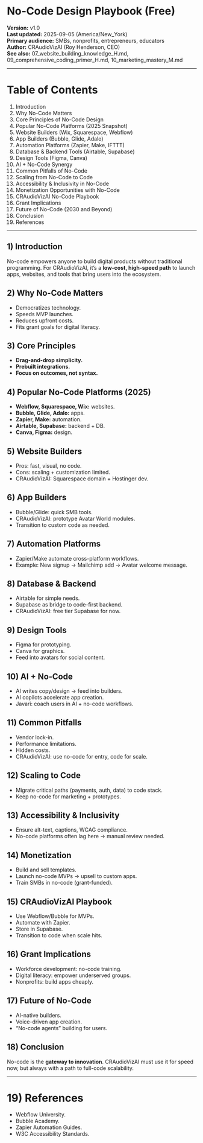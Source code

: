 # No-Code Design Playbook (Free)

**Version:** v1.0  
**Last updated:** 2025-09-05 (America/New_York)  
**Primary audience:** SMBs, nonprofits, entrepreneurs, educators  
**Author:** CRAudioVizAI (Roy Henderson, CEO)  
**See also:** 07_website_building_knowledge_H.md, 09_comprehensive_coding_primer_H.md, 10_marketing_mastery_M.md

---
# Table of Contents
1. Introduction  
2. Why No-Code Matters  
3. Core Principles of No-Code Design  
4. Popular No-Code Platforms (2025 Snapshot)  
5. Website Builders (Wix, Squarespace, Webflow)  
6. App Builders (Bubble, Glide, Adalo)  
7. Automation Platforms (Zapier, Make, IFTTT)  
8. Database & Backend Tools (Airtable, Supabase)  
9. Design Tools (Figma, Canva)  
10. AI + No-Code Synergy  
11. Common Pitfalls of No-Code  
12. Scaling from No-Code to Code  
13. Accessibility & Inclusivity in No-Code  
14. Monetization Opportunities with No-Code  
15. CRAudioVizAI No-Code Playbook  
16. Grant Implications  
17. Future of No-Code (2030 and Beyond)  
18. Conclusion  
19. References  

---
## 1) Introduction
No-code empowers anyone to build digital products without traditional programming. For CRAudioVizAI, it’s a **low-cost, high-speed path** to launch apps, websites, and tools that bring users into the ecosystem.

## 2) Why No-Code Matters
- Democratizes technology.  
- Speeds MVP launches.  
- Reduces upfront costs.  
- Fits grant goals for digital literacy.

## 3) Core Principles
- **Drag-and-drop simplicity.**  
- **Prebuilt integrations.**  
- **Focus on outcomes, not syntax.**

## 4) Popular No-Code Platforms (2025)
- **Webflow, Squarespace, Wix:** websites.  
- **Bubble, Glide, Adalo:** apps.  
- **Zapier, Make:** automation.  
- **Airtable, Supabase:** backend + DB.  
- **Canva, Figma:** design.  

## 5) Website Builders
- Pros: fast, visual, no code.  
- Cons: scaling + customization limited.  
- CRAudioVizAI: Squarespace domain + Hostinger dev.

## 6) App Builders
- Bubble/Glide: quick SMB tools.  
- CRAudioVizAI: prototype Avatar World modules.  
- Transition to custom code as needed.

## 7) Automation Platforms
- Zapier/Make automate cross-platform workflows.  
- Example: New signup → Mailchimp add → Avatar welcome message.

## 8) Database & Backend
- Airtable for simple needs.  
- Supabase as bridge to code-first backend.  
- CRAudioVizAI: free tier Supabase for now.

## 9) Design Tools
- Figma for prototyping.  
- Canva for graphics.  
- Feed into avatars for social content.

## 10) AI + No-Code
- AI writes copy/design → feed into builders.  
- AI copilots accelerate app creation.  
- Javari: coach users in AI + no-code workflows.

## 11) Common Pitfalls
- Vendor lock-in.  
- Performance limitations.  
- Hidden costs.  
- CRAudioVizAI: use no-code for entry, code for scale.

## 12) Scaling to Code
- Migrate critical paths (payments, auth, data) to code stack.  
- Keep no-code for marketing + prototypes.  

## 13) Accessibility & Inclusivity
- Ensure alt-text, captions, WCAG compliance.  
- No-code platforms often lag here → manual review needed.  

## 14) Monetization
- Build and sell templates.  
- Launch no-code MVPs → upsell to custom apps.  
- Train SMBs in no-code (grant-funded).

## 15) CRAudioVizAI Playbook
- Use Webflow/Bubble for MVPs.  
- Automate with Zapier.  
- Store in Supabase.  
- Transition to code when scale hits.  

## 16) Grant Implications
- Workforce development: no-code training.  
- Digital literacy: empower underserved groups.  
- Nonprofits: build apps cheaply.

## 17) Future of No-Code
- AI-native builders.  
- Voice-driven app creation.  
- “No-code agents” building for users.  

## 18) Conclusion
No-code is the **gateway to innovation**. CRAudioVizAI must use it for speed now, but always with a path to full-code scalability.

---
# 19) References
- Webflow University.  
- Bubble Academy.  
- Zapier Automation Guides.  
- W3C Accessibility Standards.  
